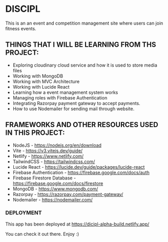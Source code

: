 # DISCIPL

This is an an event and competition management site where users can join fitness events.

## THINGS THAT I WILL BE LEARNING FROM THS PROJECT:

- Exploring cloudinary cloud service and how it is used to store media files
- Working with MongoDB
- Working with MVC Architecture
- Working with Lucide React
- Learning how a event management system works
- Managing roles with Firebase Authentication 
- Integrating Razorpay payment gateway to accept payments.
- How to use Nodemailer for sending mail through website.

## FRAMEWORKS AND OTHER RESOURCES USED IN THIS PROJECT:

- NodeJS - https://nodejs.org/en/download  
- Vite - https://v3.vitejs.dev/guide/  
- Netlify - https://www.netlify.com/  
- TailwindCSS - https://tailwindcss.com/
- Lucide React - https://lucide.dev/guide/packages/lucide-react
- Firebase Authentication - https://firebase.google.com/docs/auth
- Firebase Firestore Database - https://firebase.google.com/docs/firestore
- MongoDB - https://www.mongodb.com/
- Razorpay - https://razorpay.com/payment-gateway/
- Nodemailer - https://nodemailer.com/

### DEPLOYMENT

This app has been deployed at https://dicipl-alpha-build.netlify.app/

You can check it out there. Enjoy :)